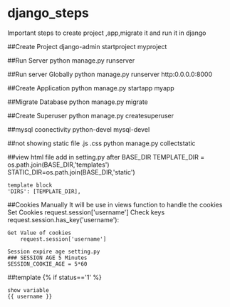 # django_steps
Important steps to create project ,app,migrate it and run it in django

##Create Project
	django-admin startproject myproject

##Run Server
	python manage.py runserver

##Run server Globally
	python manage.py runserver http:0.0.0.0:8000

##Create Application
	python manage.py startapp myapp

##Migrate Database
	python manage.py migrate

##Create Superuser
	python manage.py createsuperuser

##mysql coonectivity
python-devel
mysql-devel

##not showing static file .js .css
python manage.py collectstatic

##view html file
	add in setting.py
	after BASE_DIR
	TEMPLATE_DIR = os.path.join(BASE_DIR,'templates')
	STATIC_DIR=os.path.join(BASE_DIR,'static')
	
	template block
	'DIRS': [TEMPLATE_DIR],

##Cookies Manually 
	It will be use in views function to handle the cookies
	Set Cookies
		request.session['username']
	Check keys
		request.session.has_key('username'):

	Get Value of cookies
		request.session['username']

	Session expire age setting.py 
	### SESSION AGE 5 Minutes
	SESSION_COOKIE_AGE = 5*60

##template 
	{% if status=='1' %}
	
	show variable
	{{ username }}
